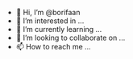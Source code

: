 - 👋 Hi, I’m @borifaan
- 👀 I’m interested in ...
- 🌱 I’m currently learning ...
- 💞️ I’m looking to collaborate on ...
- 📫 How to reach me ...

<!---
borifaan/borifaan is a ✨ special ✨ repository because its `README.md` (this file) appears on your GitHub profile.
You can click the Preview link to take a look at your changes.
--->

